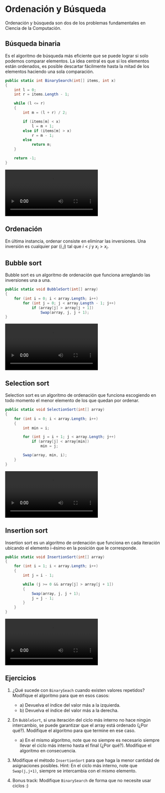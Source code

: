 # Ordenación y Búsqueda

Ordenación y búsqueda son dos de los problemas fundamentales en Ciencia de la Computación.

## Búsqueda binaria

Es el algoritmo de búsqueda más eficiente que se puede lograr si solo podemos comparar elementos.
La idea central es que si los elementos están ordenados, es posible descartar fácilmente hasta la mitad de los elementos haciendo una sola comparación.

```csharp
public static int BinarySearch(int[] items, int x)
{
    int l = 0;
    int r = items.Length - 1;

    while (l <= r)
    {
        int m = (l + r) / 2;

        if (items[m] < x)
            l = m + 1;
        else if (items[m] > x)
            r = m - 1;
        else
            return m;
    }

    return -1;
}
```

<video src="https://user-images.githubusercontent.com/1778204/227782224-d6c62a8a-36e7-41af-9604-ad1b537b38f8.mp4"></video>

## Ordenación

En última instancia, ordenar consiste en eliminar las inversiones. Una inversión es cualquier par $(i,j)$ tal que $i < j$ y $x_i > x_i$.

## Bubble sort

Bubble sort es un algoritmo de ordenación que funciona arreglando las inversiones una a una.

```csharp
public static void BubbleSort(int[] array)
{
    for (int i = 0; i < array.Length; i++)
        for (int j = 0; j < array.Length - 1; j++)
            if (array[j] > array[j + 1])
                Swap(array, j, j + 1);
}
```

<video src="https://user-images.githubusercontent.com/1778204/227782811-72096ba6-41d8-4c99-80d1-dfa85368add4.mp4"></video>

## Selection sort

Selection sort es un algoritmo de ordenación que funciona escogiendo en todo momento el menor elemento de los que quedan por ordenar.

```csharp
public static void SelectionSort(int[] array)
{
    for (int i = 0; i < array.Length; i++)
    {
        int min = i;

        for (int j = i + 1; j < array.Length; j++)
            if (array[j] < array[min])
                min = j;

        Swap(array, min, i);
    }
}
```

<video src="https://user-images.githubusercontent.com/1778204/227782837-b139c430-5b77-45b0-af2b-331ec790c5ce.mp4"></video>

## Insertion sort

Insertion sort es un algoritmo de ordenación que funciona en cada iteración ubicando el elemento i-ésimo en la posición que le corresponde.

```csharp
public static void InsertionSort(int[] array)
{
    for (int i = 1; i < array.Length; i++)
    {
        int j = i - 1;

        while (j >= 0 && array[j] > array[j + 1])
        {
            Swap(array, j, j + 1);
            j = j - 1;
        }
    }
}
```

<video src="https://user-images.githubusercontent.com/1778204/227782855-125f5647-3fd9-4d33-ba38-9c674d7a633b.mp4"></video>

## Ejercicios

1) ¿Qué sucede con `BinarySeach` cuando existen valores repetidos? Modifique el algoritmo para que en esos casos:
   - a) Devuelva el índice del valor más a la izquierda.
   - b) Devuelva el índice del valor más a la derecha.

2) En `BubbleSort`, si una iteración del ciclo más interno no hace ningún intercambio,
   se puede garantizar que el array está ordenado (¿Por qué?).
   Modifique el algoritmo para que termine en ese caso.

   - a) En el mismo algoritmo, note que no siempre es necesario siempre llevar el ciclo más interno
        hasta el final (¿Por qué?). Modifique el algoritmo en consecuencia.

3) Modifique el método `InsertionSort` para que haga la menor cantidad de asignaciones posibles.
   Hint: En el ciclo más interno, note que `Swap(j,j+1)`, siempre se intercambia con el mismo elemento.

4) Bonus track: Modifique `BinarySearch` de forma que no necesite usar ciclos :)
